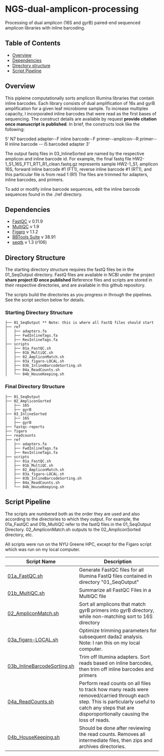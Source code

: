 # NGS-dual-amplicon-processing
Processing of dual amplicon (16S and gyrB) paired-end sequenced amplicon libraries with inline barcoding. 
  
## Table of Contents
+ [Overview](https://github.com/hlwhitehurst/NGS-dual-amplicon-processing/blob/main/README.md#overview)
+ [Dependencies](https://github.com/hlwhitehurst/NGS-dual-amplicon-processing/blob/main/README.md#dependencies)
+ [Directory structure](https://github.com/hlwhitehurst/NGS-dual-amplicon-processing/blob/main/README.md#directory-structure)
+ [Script Pipeline](https://github.com/hlwhitehurst/NGS-dual-amplicon-processing/blob/main/README.md#script-pipeline)
  
  
## Overview
This pipleine computationally sorts amplicon Illumina libraries that contain inline barcodes. Each library consists of dual amplification of 16s and gyrB amplification for a given leaf microbiome sample. To increase multiplex capacity, I incorporated inline barcodes that were read as the first bases of sequencing. The construct details are available by request **provide citation once manuscript is published**. In brief, the constructs look like the following:
  
5' N7 barcoded adapter--F inline barcode--F primer--amplicon--R primer--R inline barcode -- i5 barcoded adapter 3'

The output fastq files in 03_InlineSorted are named by the respective amplicon and inline barcode id. For example, the final fastq file HW2-1_S1_16S_FT1_RT1_R1_clean.fastq.gz represents sample HW2-1_S1, amplicon 16S, forward inline barcode #1 (FT1), reverse inline barcode #1 (RT1), and this particular file is from read 1 (R1) The files are trimmed for adapters, inline barcodes, and primers. 
  
To add or modify inline barcode sequences, edit the inline barcode sequences found in the ./ref directory.
  
  
## Dependencies 
+ [FastQC](https://www.bioinformatics.babraham.ac.uk/projects/fastqc/) v 0.11.9
+ [MultiQC](https://multiqc.info/) v 1.9
+ [Figaro](https://github.com/Zymo-Research/figaro) v 1.1.2
+ [BBTools Suite](https://jgi.doe.gov/data-and-tools/software-tools/bbtools/) v 38.91
+ [seqtk](https://github.com/lh3/seqtk.git) v 1.3 (r106)
  
  
## Directory Structure
The starting directory structure requires the fastQ files be in the 01_SeqOutput directory. FastQ files are available in NCBI under the project **share project ID once published** Reference files and scripts are stored in their respective directories, and are available in this github repository. 
  
The scripts build the directories as you progress in through the pipelines. See the script section below for details.
  
  
### Starting Directory Structure
```
├── 01_SeqOutput ** Note: this is where all FastQ files should start
├── ref
│   ├── adapters.fa
│   ├── FwdInlineTags.fa
│   ├── RevInlineTags.fa
├── scripts
│   ├── 01a_FastQC.sh
│   ├── 01b_MultiQC.sh
│   ├── 02_AmpliconMatch.sh
│   ├── 03a_figaro-LOCAL.sh
│   ├── 03b_InlineBarcodeSorting.sh
│   ├── 04a_ReadCounts.sh
│   └── 04b_HouseKeeping.sh
```
### Final Directory Structure
```
├── 01_SeqOutput 
├── 02_AmpliconSorted 
│   ├── 16S
│   ├── gyrB
├── 03_InlineSorted
│   ├── 16S 
│   ├── gyrB
├── fastqc-reports
├── figaro
├── readcounts
├── ref
│   ├── adapters.fa
│   ├── FwdInlineTags.fa
│   ├── RevInlineTags.fa
├── scripts
│   ├── 01a_FastQC.sh
│   ├── 01b_MultiQC.sh
│   ├── 02_AmpliconMatch.sh
│   ├── 03a_figaro-LOCAL.sh
│   ├── 03b_InlineBarcodeSorting.sh
│   ├── 04a_ReadCounts.sh
│   └── 04b_HouseKeeping.sh
```


## Script Pipeline

The scripts are numbered both as the order they are used and also according to the directories to which they output. For example, the 01a_FastQC and 01b_MultiQC refer to the fastQ files in the 01_SeqOutput Directory. 02_AmpliconMatch.sh outputs to the 02_AmpliconSorted directory, etc.

All scripts were run on the NYU Greene HPC, except for the Figaro script which was run on my local computer. 

| Script Name | Description| 
| -------------| ------------| 
| [01a_FastQC.sh](https://github.com/hlwhitehurst/NGS-dual-amplicon-processing/tree/main/scripts/01a_FastQC.sh) | Generate FastQC files for all Illumina FastQ files contained in directory "01_SeqOutput" |
| [01b_MultiQC.sh](https://github.com/hlwhitehurst/NGS-dual-amplicon-processing/tree/main/scripts/01b_MultiQC.sh) | Summarize all FastQC Files in a MultiQC file |
| [02_AmpliconMatch.sh](https://github.com/hlwhitehurst/NGS-dual-amplicon-processing/tree/main/scripts/02_AmpliconMatch.sh) | Sort all amplicons that match gyrB primers into gyrB directory, while non-matching sort to 16S directory | 
| [03a_figaro-LOCAL.sh](https://github.com/hlwhitehurst/NGS-dual-amplicon-processing/tree/main/scripts/03a_figaro-LOCAL.sh) | Optimize trimming parameters for subsequent dada2 analysis. Note: I ran this on my local computer.|
| [03b_InlineBarcodeSorting.sh](https://github.com/hlwhitehurst/NGS-dual-amplicon-processing/tree/main/scripts/03b_InlineBarcodeSorting.sh) | Trim off Illumina adapters. Sort reads based on inline barcodes, then trim off inline barcodes and primers|
| [04a_ReadCounts.sh](https://github.com/hlwhitehurst/NGS-dual-amplicon-processing/tree/main/scripts/04a_ReadCounts.sh) | Perform read counts on all files to track how many reads were removed/carried through each step. This is particularly useful to catch any steps that are disporoportionally causing the loss of reads. |
| [04b_HouseKeeping.sh](https://github.com/hlwhitehurst/NGS-dual-amplicon-processing/tree/main/scripts/04b_HouseKeeping.sh) | Should be done after reviewing the read counts. Removes all intermediate files, then zips and archives directories. | 



